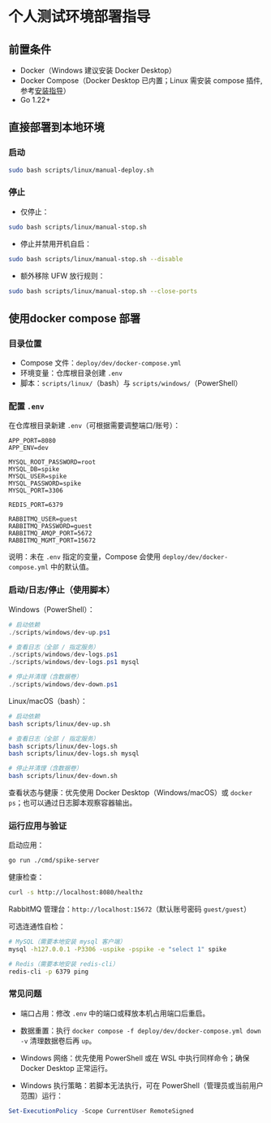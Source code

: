 #  个人测试环境部署指导
## 前置条件

- Docker（Windows 建议安装 Docker Desktop）
- Docker Compose（Docker Desktop 已内置；Linux 需安装 compose 插件, 参考[安装指导](./docker_compose_install.md)）
- Go 1.22+

## 直接部署到本地环境
### 启动
```bash
sudo bash scripts/linux/manual-deploy.sh
```
### 停止
- 仅停止：
```bash
sudo bash scripts/linux/manual-stop.sh
```
- 停止并禁用开机自启：
```bash
sudo bash scripts/linux/manual-stop.sh --disable
```
- 额外移除 UFW 放行规则：
```bash
sudo bash scripts/linux/manual-stop.sh --close-ports
```

## 使用docker compose 部署

### 目录位置

- Compose 文件：`deploy/dev/docker-compose.yml`
- 环境变量：仓库根目录创建 `.env`
- 脚本：`scripts/linux/`（bash）与 `scripts/windows/`（PowerShell）

### 配置 `.env`

在仓库根目录新建 `.env`（可根据需要调整端口/账号）：

```env
APP_PORT=8080
APP_ENV=dev

MYSQL_ROOT_PASSWORD=root
MYSQL_DB=spike
MYSQL_USER=spike
MYSQL_PASSWORD=spike
MYSQL_PORT=3306

REDIS_PORT=6379

RABBITMQ_USER=guest
RABBITMQ_PASSWORD=guest
RABBITMQ_AMQP_PORT=5672
RABBITMQ_MGMT_PORT=15672
```

说明：未在 `.env` 指定的变量，Compose 会使用 `deploy/dev/docker-compose.yml` 中的默认值。

### 启动/日志/停止（使用脚本）

Windows（PowerShell）：

```powershell
# 启动依赖
./scripts/windows/dev-up.ps1

# 查看日志（全部 / 指定服务）
./scripts/windows/dev-logs.ps1
./scripts/windows/dev-logs.ps1 mysql

# 停止并清理（含数据卷）
./scripts/windows/dev-down.ps1
```

Linux/macOS（bash）：

```bash
# 启动依赖
bash scripts/linux/dev-up.sh

# 查看日志（全部 / 指定服务）
bash scripts/linux/dev-logs.sh
bash scripts/linux/dev-logs.sh mysql

# 停止并清理（含数据卷）
bash scripts/linux/dev-down.sh
```

查看状态与健康：优先使用 Docker Desktop（Windows/macOS）或 `docker ps`；也可以通过日志脚本观察容器输出。

### 运行应用与验证

启动应用：

```bash
go run ./cmd/spike-server
```

健康检查：

```bash
curl -s http://localhost:8080/healthz
```

RabbitMQ 管理台：`http://localhost:15672`（默认账号密码 `guest/guest`）

可选连通性自检：

```bash
# MySQL（需要本地安装 mysql 客户端）
mysql -h127.0.0.1 -P3306 -uspike -pspike -e "select 1" spike

# Redis（需要本地安装 redis-cli）
redis-cli -p 6379 ping
```


### 常见问题

- 端口占用：修改 `.env` 中的端口或释放本机占用端口后重启。
- 数据重置：执行 `docker compose -f deploy/dev/docker-compose.yml down -v` 清理数据卷后再 `up`。
- Windows 网络：优先使用 PowerShell 或在 WSL 中执行同样命令；确保 Docker Desktop 正常运行。

- Windows 执行策略：若脚本无法执行，可在 PowerShell（管理员或当前用户范围）运行：

```powershell
Set-ExecutionPolicy -Scope CurrentUser RemoteSigned
```


